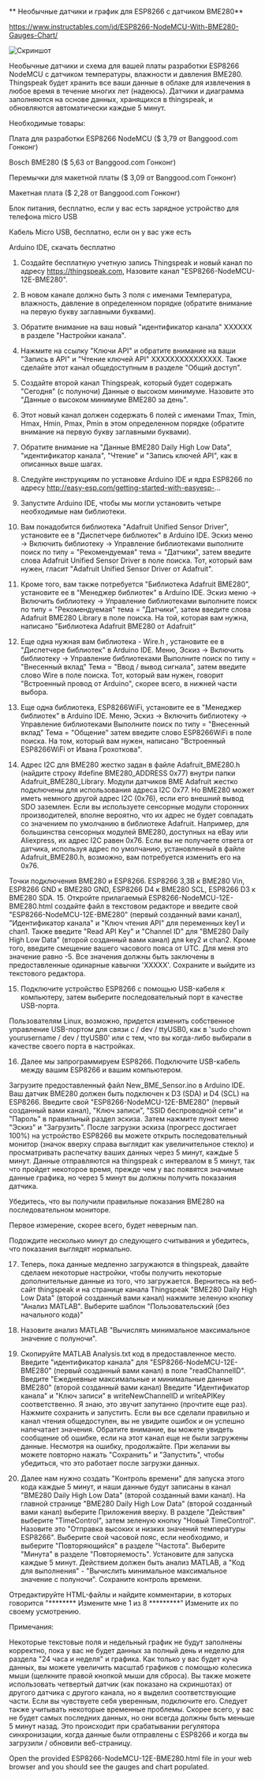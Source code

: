  ** Необычные датчики и график для ESP8266 с датчиком BME280**
 
 https://www.instructables.com/id/ESP8266-NodeMCU-With-BME280-Gauges-Chart/
 
 ![Скриншот](https://github.com/optio50/ESP8266-NodeMCU-12E-with-BME280/blob/master/1%20Week%20Chart.png?raw=true "График за 1 неделю")
 

 Необычные датчики и схема для вашей платы разработки ESP8266 NodeMCU с датчиком температуры, влажности и давления BME280. Thingspeak будет хранить все ваши данные в облаке для извлечения в любое время в течение многих лет (надеюсь). Датчики и диаграмма заполняются на основе данных, хранящихся в thingspeak, и обновляются автоматически каждые 5 минут.

Необходимые товары:

Плата для разработки ESP8266 NodeMCU ($ 3,79 от Banggood.com Гонконг)

Bosch BME280 ($ 5,63 от Banggood.com Гонконг)

Перемычки для макетной платы ($ 3,09 от Banggood.com Гонконг)

Макетная плата ($ 2,28 от Banggood.com Гонконг)

Блок питания, бесплатно, если у вас есть зарядное устройство для телефона micro USB

Кабель Micro USB, бесплатно, если он у вас уже есть

Arduino IDE, скачать бесплатно


1. Создайте бесплатную учетную запись Thingspeak и новый канал по адресу https://thingspeak.com, Назовите канал "ESP8266-NodeMCU-12E-BME280".

2. В новом канале должно быть 3 поля с именами Температура, влажность, давление в определенном порядке (обратите внимание на первую букву заглавными буквами).

3. Обратите внимание на ваш новый "идентификатор канала" XXXXXX в разделе "Настройки канала".

4. Нажмите на ссылку "Ключи API" и обратите внимание на ваши "Запись в API" и "Чтение ключей API" XXXXXXXXXXXXXXX. Также сделайте этот канал общедоступным в разделе "Общий доступ".

5. Создайте второй канал Thingspeak, который будет содержать "Сегодня" (с полуночи) Данные о высоком минимуме. Назовите это "Данные о высоком минимуме BME280 за день".

6. Этот новый канал должен содержать 6 полей с именами Tmax, Tmin, Hmax, Hmin, Pmax, Pmin в этом определенном порядке (обратите внимание на первую букву заглавными буквами).

7. Обратите внимание на "Данные BME280 Daily High Low Data", "идентификатор канала", "Чтение" и "Запись ключей API", как в описанных выше шагах.

8. Следуйте инструкциям по установке Arduino IDE и ядра ESP8266 по адресу http://easy-esp.com/getting-started-with-easyesp-...

9. Запустите Arduino IDE, чтобы мы могли установить четыре необходимые нам библиотеки.

10. Вам понадобится библиотека "Adafruit Unified Sensor Driver", установите ее в "Диспетчере библиотек" в Arduino IDE. Эскиз меню -> Включить библиотеку -> Управление библиотеками выполните поиск по типу = "Рекомендуемая" тема = "Датчики", затем введите слова Adafruit Unified Sensor Driver в поле поиска. Тот, который вам нужен, гласит "Adafruit Unified Sensor Driver от Adafruit".

11. Кроме того, вам также потребуется "Библиотека Adafruit BME280", установите ее в "Менеджер библиотек" в Arduino IDE. Эскиз меню -> Включить библиотеку -> Управление библиотеками выполните поиск по типу = "Рекомендуемая" тема = "Датчики", затем введите слова Adafruit BME280 Library в поле поиска. На той, которая вам нужна, написано "Библиотека Adafruit BME280 от Adafruit"

12. Еще одна нужная вам библиотека - Wire.h , установите ее в "Диспетчере библиотек" в Arduino IDE. Меню, Эскиз -> Включить библиотеку -> Управление библиотеками Выполните поиск по типу = "Внесенный вклад" Тема = "Ввод / вывод сигнала", затем введите слово Wire в поле поиска. Тот, который вам нужен, говорит "Встроенный провод от Arduino", скорее всего, в нижней части выбора.

13. Еще одна библиотека, ESP8266WiFi, установите ее в "Менеджер библиотек" в Arduino IDE. Меню, Эскиз -> Включить библиотеку -> Управление библиотеками Выполните поиск по типу = "Внесенный вклад" Тема = "Общение" затем введите слово ESP8266WiFi в поле поиска. На том, который вам нужен, написано "Встроенный ESP8266WiFi от Ивана Грохоткова".

14. Адрес I2C для BME280 жестко задан в файле Adafruit_BME280.h (найдите строку #define BME280_ADDRESS 0x77) внутри папки Adafruit_BME280_Library. Модули датчиков BME Adafruit жестко подключены для использования адреса I2C 0x77. Но BME280 может иметь немного другой адрес I2C (0x76), если его внешний вывод SDO заземлен. Если вы используете сенсорные модули сторонних производителей, вполне вероятно, что их адрес не будет совпадать со значением по умолчанию в библиотеке Adafruit. Например, для большинства сенсорных модулей BME280, доступных на eBay или Aliexpress, их адрес I2C равен 0x76. Если вы не получаете ответа от датчика, используя адрес по умолчанию, установленный в файле Adafruit_BME280.h, возможно, вам потребуется изменить его на 0x76.

Точки подключения BME280 и ESP8266. ESP8266 3,3В к BME280 Vin, ESP8266 GND к BME280 GND, ESP8266 D4 к BME280 SCL, ESP8266 D3 к BME280 SDA. 15. Откройте прилагаемый ESP8266-NodeMCU-12E-BME280.html создайте файл в текстовом редакторе и введите свой "ESP8266-NodeMCU-12E-BME280" (первый созданный вами канал), "Идентификатор канала" и "Ключ чтения API" для переменных key1 и chan1. Также введите "Read API Key" и "Channel ID" для "BME280 Daily High Low Data" (второй созданный вами канал) для key2 и chan2. Кроме того, введите смещение вашего часового пояса от UTC. Для меня это значение равно -5. Все значения должны быть заключены в предоставленные одинарные кавычки 'XXXXX'. Сохраните и выйдите из текстового редактора.

15. Подключите устройство ESP8266 с помощью USB-кабеля к компьютеру, затем выберите последовательный порт в качестве USB-порта.

Пользователям Linux, возможно, придется изменить собственное управление USB-портом для связи с / dev / ttyUSB0, как в 'sudo chown yourusername / dev / ttyUSB0' или с тем, что вы когда-либо выбирали в качестве своего порта в настройках.

16. Далее мы запрограммируем ESP8266. Подключите USB-кабель между вашим ESP8266 и вашим компьютером.

Загрузите предоставленный файл New_BME_Sensor.ino в Arduino IDE. Ваш датчик BME280 должен быть подключен к D3 (SDA) и D4 (SCL) на ESP8266. Введите свой "ESP8266-NodeMCU-12E-BME280" (первый созданный вами канал), "Ключ записи", "SSID беспроводной сети" и "Пароль" в правильный раздел эскиза. Затем нажмите пункт меню "Эскиз" и "Загрузить". После загрузки эскиза (прогресс достигает 100%) на устройство ESP8266 вы можете открыть последовательный монитор (значок вверху справа выглядит как увеличительное стекло) и просматривать распечатку ваших данных через 5 минут, каждые 5 минут. Данные отправляются на thingspeak с интервалом в 5 минут, так что пройдет некоторое время, прежде чем у вас появятся значимые данные графика, но через 5 минут вы должны получить показания датчика.

Убедитесь, что вы получили правильные показания BME280 на последовательном мониторе.

Первое измерение, скорее всего, будет неверным nan.

Подождите несколько минут до следующего считывания и убедитесь, что показания выглядят нормально.

17. Теперь, пока данные медленно загружаются в thingspeak, давайте сделаем некоторые настройки, чтобы получить некоторые дополнительные данные из того, что загружается. Вернитесь на веб-сайт thingspeak и на странице канала Thingspeak "BME280 Daily High Low Data" (второй созданный вами канал) нажмите зеленую кнопку "Анализ MATLAB". Выберите шаблон "Пользовательский (без начального кода)"

18. Назовите анализ MATLAB "Вычислять минимальное максимальное значение с полуночи".

19. Скопируйте MATLAB Analysis.txt код в предоставленное место. Введите "идентификатор канала" для "ESP8266-NodeMCU-12E-BME280" (первый созданный вами канал) в поле "readChannelID". Введите "Ежедневные максимальные и минимальные данные BME280" (второй созданный вами канал) Введите "Идентификатор канала" и "Ключ записи" в writeNewChannelID и writeAPIKey соответственно. Я знаю, это звучит запутанно (прочтите еще раз). Нажмите сохранить и запустить. Если вы все сделали правильно и канал чтения общедоступен, вы не увидите ошибок и он успешно напечатает значения. Обратите внимание, вы можете увидеть сообщение об ошибке, если на этот канал еще не были загружены данные. Несмотря на ошибку, продолжайте. При желании вы можете повторно нажать "Сохранить" и "Запустить", чтобы убедиться, что это работает после загрузки данных.

20. Далее нам нужно создать "Контроль времени" для запуска этого кода каждые 5 минут, и наши данные будут записаны в канал "BME280 Daily High Low Data" (второй созданный вами канал). На главной странице "BME280 Daily High Low Data" (второй созданный вами канал) выберите Приложения вверху. В разделе "Действия" выберите "TimeControl", затем зеленую кнопку "Новый TimeControl". Назовите это "Отправка высоких и низких значений температуры ESP8266". Выберите свой часовой пояс, если необходимо, и выберите "Повторяющийся" в разделе "Частота". Выберите "Минута" в разделе "Повторяемость". Установите для запуска каждые 5 минут. Действием должен быть анализ MATLAB, а "Код для выполнения" - "Вычислить минимальное максимальное значение с полуночи". Сохраните контроль времени.

Отредактируйте HTML-файлы и найдите комментарии, в которых говорится "******** Измените мне 1 из 8 *********" Измените их по своему усмотрению.

Примечания:

Некоторые текстовые поля и недельный график не будут заполнены корректно, пока у вас не будет данных за полный день и неделю для раздела "24 часа и неделя" и графика.
Как только у вас будет куча данных, вы можете увеличить масштаб графиков с помощью колесика мыши (щелкните правой кнопкой мыши для сброса). Вы также можете использовать четвертый датчик (как показано на скриншотах) от другого датчика с другого канала, но я выделил соответствующие части. Если вы чувствуете себя уверенным, подключите его. Следует также учитывать некоторые временные проблемы. Скорее всего, у вас не будет самых последних данных, но они всегда должны быть меньше 5 минут назад. Это происходит при срабатывании регулятора синхронизации, когда данные были отправлены с ESP8266 и когда вы загрузили / обновили веб-страницу.

Open the provided ESP8266-NodeMCU-12E-BME280.html file in your web browser and you should see the gauges and chart populated.
